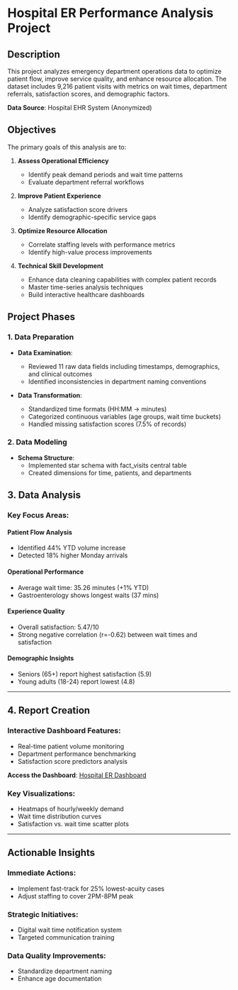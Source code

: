 # Hospital ER Performance Analysis Project

## Description
This project analyzes emergency department operations data to optimize patient flow, improve service quality, and enhance resource allocation. The dataset includes 9,216 patient visits with metrics on wait times, department referrals, satisfaction scores, and demographic factors.

**Data Source**: Hospital EHR System (Anonymized)

## Objectives
The primary goals of this analysis are to:

1. **Assess Operational Efficiency**
   - Identify peak demand periods and wait time patterns
   - Evaluate department referral workflows

2. **Improve Patient Experience**  
   - Analyze satisfaction score drivers
   - Identify demographic-specific service gaps

3. **Optimize Resource Allocation**
   - Correlate staffing levels with performance metrics
   - Identify high-value process improvements

4. **Technical Skill Development**
   - Enhance data cleaning capabilities with complex patient records
   - Master time-series analysis techniques
   - Build interactive healthcare dashboards

## Project Phases

### 1. Data Preparation
- **Data Examination**: 
  - Reviewed 11 raw data fields including timestamps, demographics, and clinical outcomes
  - Identified inconsistencies in department naming conventions

- **Data Transformation**:
  - Standardized time formats (HH:MM → minutes)
  - Categorized continuous variables (age groups, wait time buckets)
  - Handled missing satisfaction scores (7.5% of records)

### 2. Data Modeling
- **Schema Structure**:
  - Implemented star schema with fact_visits central table
  - Created dimensions for time, patients, and departments

## 3. Data Analysis

### Key Focus Areas:

#### Patient Flow Analysis
- Identified 44% YTD volume increase  
- Detected 18% higher Monday arrivals  

#### Operational Performance
- Average wait time: 35.26 minutes (+1% YTD)  
- Gastroenterology shows longest waits (37 mins)  

#### Experience Quality
- Overall satisfaction: 5.47/10  
- Strong negative correlation (r=-0.62) between wait times and satisfaction  

#### Demographic Insights
- Seniors (65+) report highest satisfaction (5.9)  
- Young adults (18-24) report lowest (4.8)  

---

## 4. Report Creation

### Interactive Dashboard Features:
- Real-time patient volume monitoring  
- Department performance benchmarking  
- Satisfaction score predictors analysis  

**Access the Dashboard**: [Hospital ER Dashboard](#)  

### Key Visualizations:
- Heatmaps of hourly/weekly demand  
- Wait time distribution curves  
- Satisfaction vs. wait time scatter plots  

---

## Actionable Insights

### Immediate Actions:
- Implement fast-track for 25% lowest-acuity cases  
- Adjust staffing to cover 2PM-8PM peak  

### Strategic Initiatives:
- Digital wait time notification system  
- Targeted communication training  

### Data Quality Improvements:
- Standardize department naming  
- Enhance age documentation  
